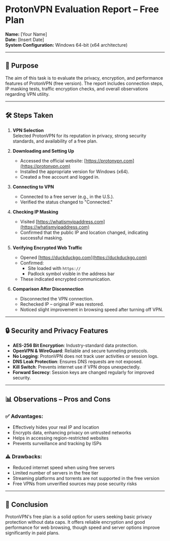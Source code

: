 # ProtonVPN Evaluation Report – Free Plan

**Name:** [Your Name]  
**Date:** [Insert Date]  
**System Configuration:** Windows 64-bit (x64 architecture)

---

## 🧭 Purpose

The aim of this task is to evaluate the privacy, encryption, and performance features of ProtonVPN (free version). The report includes connection steps, IP masking tests, traffic encryption checks, and overall observations regarding VPN utility.

---

## 🛠️ Steps Taken

1. **VPN Selection**  
   Selected ProtonVPN for its reputation in privacy, strong security standards, and availability of a free plan.

2. **Downloading and Setting Up**  
   - Accessed the official website: [https://protonvpn.com](https://protonvpn.com)  
   - Installed the appropriate version for Windows (x64).  
   - Created a free account and logged in.

3. **Connecting to VPN**  
   - Connected to a free server (e.g., in the U.S.).  
   - Verified the status changed to "Connected."

4. **Checking IP Masking**  
   - Visited [https://whatismyipaddress.com](https://whatismyipaddress.com)  
   - Confirmed that the public IP and location changed, indicating successful masking.

5. **Verifying Encrypted Web Traffic**  
   - Opened [https://duckduckgo.com](https://duckduckgo.com)  
   - Confirmed:
     - Site loaded with `https://`  
     - Padlock symbol visible in the address bar  
   - These indicated encrypted communication.

6. **Comparison After Disconnection**  
   - Disconnected the VPN connection.  
   - Rechecked IP – original IP was restored.  
   - Noticed slight improvement in browsing speed after turning off VPN.

---

## 🔒 Security and Privacy Features

- **AES-256 Bit Encryption**: Industry-standard data protection.  
- **OpenVPN & WireGuard**: Reliable and secure tunneling protocols.  
- **No Logging**: ProtonVPN does not track user activities or session logs.  
- **DNS Leak Protection**: Ensures DNS requests are not exposed.  
- **Kill Switch**: Prevents internet use if VPN drops unexpectedly.  
- **Forward Secrecy**: Session keys are changed regularly for improved security.

---

## 📊 Observations – Pros and Cons

### ✅ Advantages:
- Effectively hides your real IP and location  
- Encrypts data, enhancing privacy on untrusted networks  
- Helps in accessing region-restricted websites  
- Prevents surveillance and tracking by ISPs  

### ⚠ Drawbacks:
- Reduced internet speed when using free servers  
- Limited number of servers in the free tier  
- Streaming platforms and torrents are not supported in the free version  
- Free VPNs from unverified sources may pose security risks  

---

## 🧾 Conclusion

ProtonVPN's free plan is a solid option for users seeking basic privacy protection without data caps. It offers reliable encryption and good performance for web browsing, though speed and server options improve significantly in paid plans.
